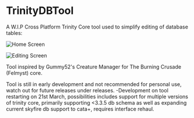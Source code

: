 # TrinityDBTool
A W.I.P Cross Platform Trinity Core tool used to simplify editing of database tables:

![Home Screen](https://i.imgur.com/S4pNarl.jpg)

![Editing Screen](https://i.imgur.com/0lpHsnD.jpg)

Tool inspired by Gummy52's Creature Manager for The Burning Crusade (Felmyst) core.

Tool is still in early development and not recommended for personal use, watch out for future releases under releases.
  -Development on tool restarting on 21st March, possibilities includes support for multiple versions of trinity core, primarily supporting <3.3.5 db schema as well as expanding current skyfire db support to cata+, requires interface rehaul.
